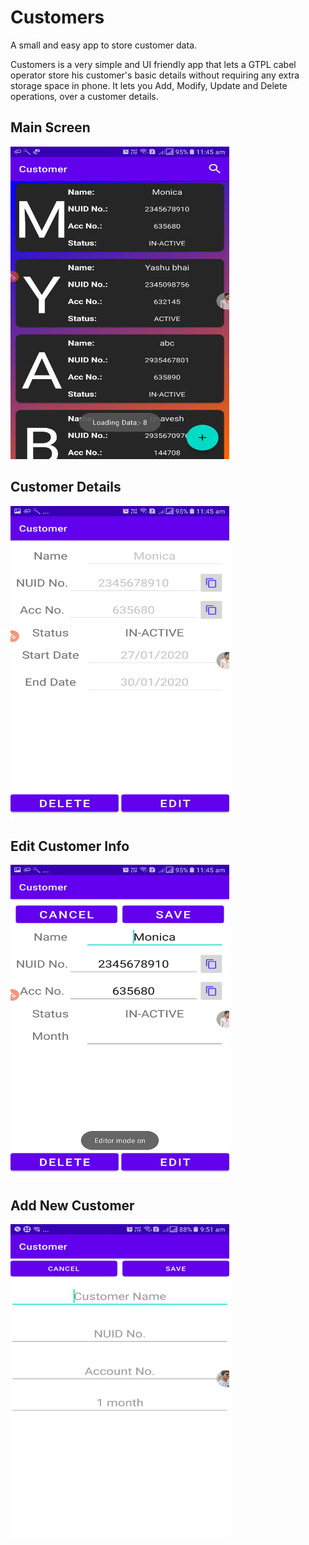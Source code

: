 # Customers
A small and easy app to store customer data.

Customers is a very simple and UI friendly app that lets a GTPL cabel operator store his customer's basic details
without requiring any extra storage space in phone. It lets you Add, Modify, Update and Delete operations, over
a customer details. 

## Main Screen
<img src="https://github.com/Gruhit13/Customers/blob/main/MainScreen.png" width="350" height="500" alt="Main Screen">

## Customer Details
<img src="https://github.com/Gruhit13/Customers/blob/main/CustomerDetail.png" width="350" height="500" alt="Customer details">

## Edit Customer Info
<img src="https://github.com/Gruhit13/Customers/blob/main/EditCustDetail.png" width="350" height="500" alt="Edit Customer">

## Add New Customer
<img src="https://github.com/Gruhit13/Customers/blob/main/AddCustomer.png" width="350" height="500" alt="Add New Customer">
